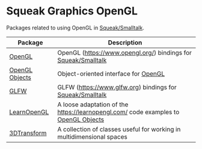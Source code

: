 # Squeak Graphics OpenGL
Packages related to using OpenGL in [Squeak/Smalltalk].

| Package | Description |
| --- | --- |
| [OpenGL] | OpenGL (https://www.opengl.org/) bindings for [Squeak/Smalltalk] |
| [OpenGL Objects] | Object-oriented interface for [OpenGL] |
| [GLFW] | GLFW (https://www.glfw.org) bindings for [Squeak/Smalltalk] |
| [LearnOpenGL] | A loose adaptation of the https://learnopengl.com/ code examples to [OpenGL Objects] |
| [3DTransform] | A collection of classes useful for working in multidimensional spaces |

<!-- references -->
[Squeak/Smalltalk]: https://squeak.org
[OpenGL]: ./OpenGL
[OpenGL Objects]: ./OpenGLObjects
[GLFW]: ./GLFW
[LearnOpenGL]: ./LearnOpenGL
[3DTransform]: ./3DTransform